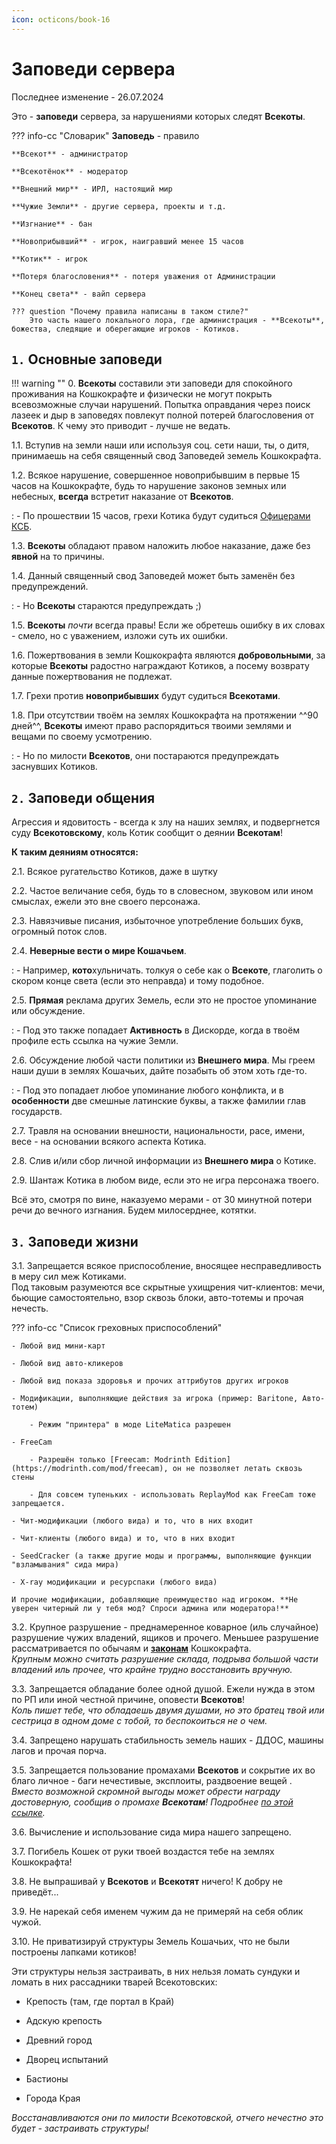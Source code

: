 ```yaml
---
icon: octicons/book-16
---
```


# Заповеди сервера

Последнее изменение - 26.07.2024

Это - **заповеди** сервера, за нарушениями которых следят **Всекоты**.

??? info-cc "Словарик"
    **Заповедь** - правило

    **Всекот** - администратор

    **Всекотёнок** - модератор

    **Внешний мир** - ИРЛ, настоящий мир

    **Чужие Земли** - другие сервера, проекты и т.д.

    **Изгнание** - бан

    **Новоприбывший** - игрок, наигравший менее 15 часов

    **Котик** - игрок

    **Потеря благословения** - потеря уважения от Администрации

    **Конец света** - вайп сервера

    ??? question "Почему правила написаны в таком стиле?"
        Это часть нашего локального лора, где администрация - **Всекоты**, божества, следящие и оберегающие игроков - Котиков.


## `1.` Основные заповеди

!!! warning ""
    0\. **Всекоты** составили эти заповеди для спокойного проживания на Кошкокрафте и физически не могут покрыть всевозможные случаи нарушений. Попытка оправдания через поиск лазеек и дыр в заповедях повлекут полной потерей благословения от **Всекотов**. К чему это приводит - лучше не ведать.

1.1. Вступив на земли наши или используя соц. сети наши, ты, о дитя, принимаешь на себя священный свод Заповедей земель Кошкокрафта.

1.2. Всякое нарушение, совершенное новоприбывшим в первые 15 часов на Кошкокрафте, будь то нарушение законов земных или небесных, **всегда** встретит наказание от **Всекотов**.  

:   - По прошествии 15 часов, грехи Котика будут судиться [Офицерами КСБ](../../gameplay/roleplay/goverment.md).

1.3. **Всекоты** обладают правом наложить любое наказание, даже без **явной** на то причины.

1.4. Данный священный свод Заповедей может быть заменён без предупреждений.

:   - Но **Всекоты** стараются предупреждать ;)

1.5. **Всекоты** *почти* всегда правы! Если же обретешь ошибку в их словах - смело, но с уважением, изложи суть их ошибки.

1.6. Пожертвования в земли Кошкокрафта являются **добровольными**, за которые **Всекоты** радостно награждают Котиков, а посему возврату данные пожертвования не  подлежат.

1.7. Грехи против **новоприбывших** будут судиться **Всекотами**.

1.8. При отсутствии твоём на землях Кошкокрафта на протяжении ^^90 дней^^, **Всекоты** имеют право распорядиться твоими землями и вещами по своему усмотрению.

:   - Но по милости **Всекотов**, они постараются предупреждать заснувших Котиков.

## `2.` Заповеди общения

Агрессия и ядовитость - всегда к злу на наших землях, и подвергнется суду **Всекотовскому**, коль Котик сообщит о деянии **Всекотам**!

**К таким деяниям относятся:**

2.1. Всякое ругательство Котиков, даже в шутку

2.2. Частое величание себя, будь то в словесном, звуковом или ином смыслах, ежели это вне своего персонажа.

2.3. Навязчивые писания, избыточное употребление больших букв, огромный поток слов.

2.4. **Неверные вести о мире Кошачьем**.

:   - Например, **кото**хульничать. толкуя о себе как о **Всекоте**, глаголить о скором конце света (если это неправда) и тому подобное.

2.5. **Прямая** реклама других Земель, если это не простое упоминание или обсуждение.

:   - Под это также попадает **Активность** в Дискорде, когда в твоём профиле есть ссылка на чужие Земли.

2.6. Обсуждение любой части политики из **Внешнего мира**. Мы греем наши души в землях Кошачьих, дайте позабыть об этом хоть где-то.

:   - Под это попадает любое упоминание любого конфликта, и в **особенности** две смешные латинские буквы, а также фамилии глав государств.

2.7. Травля на основании внешности, национальности, расе, имени, весе - на основании всякого аспекта Котика.

2.8. Слив и/или сбор личной информации из **Внешнего мира** о Котике.

2.9. Шантаж Котика в любом виде, если это не игра персонажа твоего.

Всё это, смотря по вине, наказуемо мерами - от 30 минутной потери речи до вечного изгнания. Будем милосерднее, котятки.

## `3.` Заповеди жизни

3.1. Запрещается всякое приспособление, вносящее несправедливость в меру сил меж Котиками.  
Под таковым разумеются все скрытные ухищрения чит-клиентов: мечи, бьющие самостоятельно, взор сквозь блоки, авто-тотемы и прочая нечесть.

??? info-cc "Список греховных приспособлений"

    - Любой вид мини-карт

    - Любой вид авто-кликеров

    - Любой вид показа здоровья и прочих аттрибутов других игроков

    - Модификации, выполняющие действия за игрока (пример: Baritone, Авто-тотем)

        - Режим "принтера" в моде LiteMatica разрешен
    
    - FreeCam 

        - Разрешён только [Freecam: Modrinth Edition](https://modrinth.com/mod/freecam), он не позволяет летать сквозь стены
    
        - Для совсем тупеньких - использовать ReplayMod как FreeCam тоже запрещается.

    - Чит-модификации (любого вида) и то, что в них входит

    - Чит-клиенты (любого вида) и то, что в них входит
    
    - SeedCracker (а также другие моды и программы, выполняющие функции "взламывания" сида мира)
    
    - X-ray модификации и ресурспаки (любого вида) 
    
    И прочие модификации, добавляющие преимущество над игроком. **Не уверен читерный ли у тебя мод? Спроси админа или модератора!**

3.2. Крупное разрушение - преднамеренное коварное (иль случайное) разрушение чужих владений, ящиков и прочего. Меньшее разрушение рассматривается по обычаям и [**законам**](laws.md) Кошкокрафта.  
<span class="gray">*Крупным можно считать разрушение склада, подрыва большой части владений иль прочее, что крайне трудно восстановить вручную.*</span>

3.3. Запрещается обладание более одной душой. Ежели нужда в этом по РП или иной честной причине, оповести **Всекотов**!  
<span class="gray">*Коль пишет тебе, что обладаешь двумя душами, но это братец твой или сестрица в одном доме с тобой, то беспокоиться не о чем.*</span>

3.4. Запрещено нарушать стабильность земель наших - ДДОС, машины лагов и прочая порча.

3.5. Запрещается пользование промахами **Всекотов** и сокрытие их во благо личное - баги нечестивые, эксплоиты, раздвоение вещей .  
<span class="gray">*Вместо возможной скромной выгоды может обрести награду достоверную, сообщив о промахе **Всекотам**! Подробнее [по этой ссылке](../../gameplay/rewards/list.md).*</span>

3.6. Вычисление и использование сида мира нашего запрещено.

3.7. Погибель Кошек от руки твоей воздастся тебе на землях Кошкокрафта!

3.8. Не выпрашивай у **Всекотов** и **Всекотят** ничего! К добру не приведёт...

3.9. Не нарекай себя именем чужим да не примеряй на себя облик чужой.

3.10. Не приватизируй структуры Земель Кошачьих, что не были построены лапками котиков!

Эти структуры нельзя застраивать, в них нельзя ломать сундуки и ломать в них рассадники тварей Всекотовских:

- Крепость (там, где портал в Край)

- Адскую крепость

- Древний город

- Дворец испытаний

- Бастионы

- Города Края

<span class="gray">*Восстанавливаются они по милости Всекотовской, отчего нечестно это будет - застраивать структуры!*</span>

